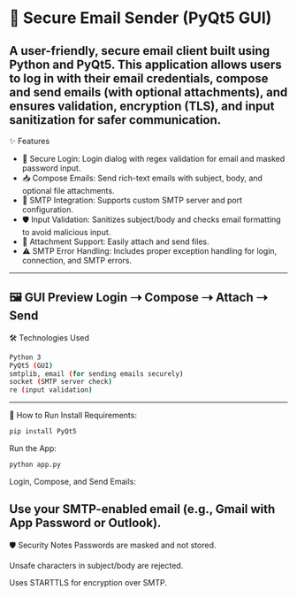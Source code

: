 # 📧 Secure Email Sender (PyQt5 GUI)

A user-friendly, secure email client built using Python and PyQt5. This application allows users to log in with their email credentials, compose and send emails (with optional attachments), and ensures validation, encryption (TLS), and input sanitization for safer communication.
---
✨ Features
- 🔐 Secure Login: Login dialog with regex validation for email and masked password input.
- 📥 Compose Emails: Send rich-text emails with subject, body, and optional file attachments.
- 🔄 SMTP Integration: Supports custom SMTP server and port configuration.
- 🛡 Input Validation: Sanitizes subject/body and checks email formatting to avoid malicious input.
- 🧾 Attachment Support: Easily attach and send files.
- ⚠️ SMTP Error Handling: Includes proper exception handling for login, connection, and SMTP errors.
---
🖼 GUI Preview
Login ➝ Compose ➝ Attach ➝ Send
---
🛠 Technologies Used
```bash
Python 3
PyQt5 (GUI)
smtplib, email (for sending emails securely)
socket (SMTP server check)
re (input validation)
```
---
🚀 How to Run
Install Requirements:
```bash
pip install PyQt5
```
Run the App:
```bash
python app.py
```
Login, Compose, and Send Emails:

Use your SMTP-enabled email (e.g., Gmail with App Password or Outlook).
---
🛡 Security Notes
Passwords are masked and not stored.

Unsafe characters in subject/body are rejected.

Uses STARTTLS for encryption over SMTP.

